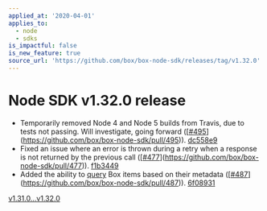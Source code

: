 ```yaml
---
applied_at: '2020-04-01'
applies_to:
  - node
  - sdks
is_impactful: false
is_new_feature: true
source_url: 'https://github.com/box/box-node-sdk/releases/tag/v1.32.0'
---
```


# Node SDK v1.32.0 release

- Temporarily removed Node 4 and Node 5 builds from Travis, due to tests not passing.  Will investigate, going forward ([[#495](https://github.com/box/box-node-sdk/pull/495)](https://github.com/box/box-node-sdk/pull/495)). [dc558e9](https://github.com/box/box-node-sdk/commit/dc558e9)
- Fixed an issue where an error is thrown during a retry when a response is not returned by the previous call  ([[#477](https://github.com/box/box-node-sdk/pull/477)](https://github.com/box/box-node-sdk/pull/477)). [f1b3449](https://github.com/box/box-node-sdk/commit/f1b3449)
- Added the ability to [query](./docs/metadata.md#query) Box items based on their metadata ([[#487](https://github.com/box/box-node-sdk/pull/487)](https://github.com/box/box-node-sdk/pull/487)). [6f08931](https://github.com/box/box-node-sdk/commit/6f08931)

[v1.31.0...v1.32.0](https://github.com/box/box-node-sdk/compare/v1.31.0...v1.32.0)